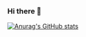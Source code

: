 ### Hi there 👋

[![Anurag's GitHub stats](https://github-readme-stats.vercel.app/api?username=alcaponrandom)](https://github.com/anuraghazra/github-readme-stats)

